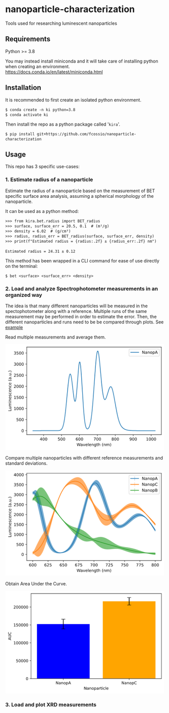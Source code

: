 # nanoparticle-characterization
Tools used for researching luminescent nanoparticles

## Requirements
Python >= 3.8

You may instead install miniconda and it will take care of installing python when creating an environment.
https://docs.conda.io/en/latest/miniconda.html

## Installation
It is recommended to first create an isolated python environment.
```
$ conda create -n ki python=3.8
$ conda activate ki
```
Then install the repo as a python package called '`kira`'.
```
$ pip install git+https://github.com/fcossio/nanoparticle-characterization
```

## Usage
This repo has 3 specific use-cases:
### 1. Estimate radius of a nanoparticle
Estimate the radius of a nanoparticle based on the measurement of BET specific surface area analysis, assuming a spherical morphology of the nanoparticle.

It can be used as a python method:
```
>>> from kira.bet.radius import BET_radius
>>> surface, surface_err = 20.5, 0.1  # (m²/g)
>>> density = 6.02  # (g/cm³)
>>> radius, radius_err = BET_radius(surface, surface_err, density)
>>> print(f"Estimated radius = {radius:.2f} ± {radius_err:.2f} nm")

Estimated radius = 24.31 ± 0.12
```

This method has been wrapped in a CLI command for ease of use directly on the terminal:
```
$ bet <surface> <surface_err> <density>
```

### 2. Load and analyze Spectrophotometer measurements in an organized way
The idea is that many different nanoparticles will be measured in the spectophotometer along with a reference. Multiple runs of the same measurement may be performed in order to estimate the error.
Then, the different nanoparticles and runs need to be be compared through plots.
See [example](https://github.com/fcossio/nanoparticle-characterization/blob/main/example/usage_example.ipynb)

Read multiple measurements and average them.

![loading multiple measurements into a single image](example/image1.png "Single nanoparticle")

Compare multiple nanoparticles with different reference measurements and standard deviations.

![multiple nanoparticles](example/image2.png "Multiple nanoparticles")

Obtain Area Under the Curve.

![area under the curve](example/image3.png "Area Under the Curve")

### 3. Load and plot XRD measurements

